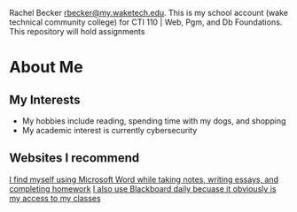 Rachel Becker rbecker@my.waketech.edu. This is my school account (wake technical community college) for CTI 110 | Web, Pgm, and Db Foundations. This repository will hold assignments 

# About Me 
## My Interests 
* My hobbies include reading, spending time with my dogs, and shopping
* My academic interest is currently cybersecurity
## Websites I recommend 
[I find myself using Microsoft Word while taking notes, writing essays, and completing homework](https://www.microsoft.com/en-us/microsoft-365/word)
[I also use Blackboard daily becuase it obviously is my access to my classes](https://blackboard.waketech.edu)
